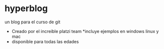 # hyperblog
un blog para el curso de git
* Creado por el increible platzi team
*incluye ejemplos en windows linux y mac
* disponible para todas las edades